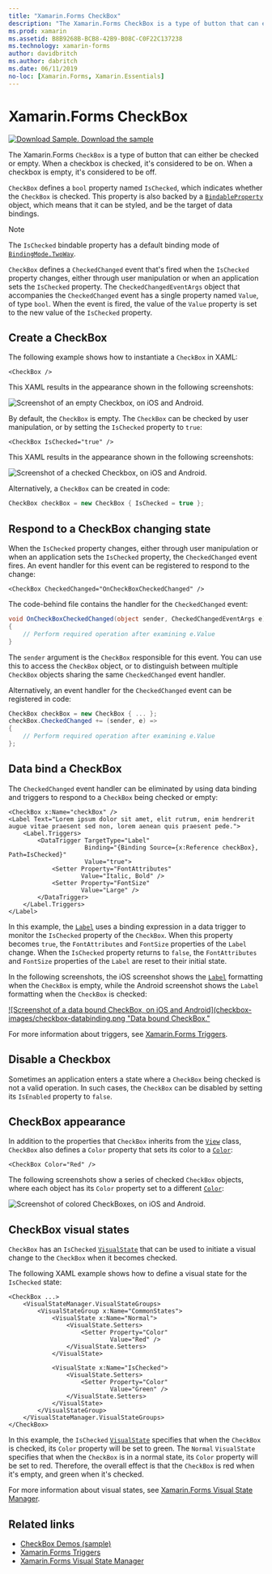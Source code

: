 ```yaml
---
title: "Xamarin.Forms CheckBox"
description: "The Xamarin.Forms CheckBox is a type of button that can either be checked or empty. When a checkbox is checked, it's considered to be on. When a checkbox is empty, it's considered to be off."
ms.prod: xamarin
ms.assetid: B8B9268B-BCB8-42B9-B08C-C0F22C137238
ms.technology: xamarin-forms
author: davidbritch
ms.author: dabritch
ms.date: 06/11/2019
no-loc: [Xamarin.Forms, Xamarin.Essentials]
---
```


# Xamarin.Forms CheckBox

[![Download Sample.](~/media/shared/download.png) Download the sample](/samples/xamarin/xamarin-forms-samples/userinterface-checkboxdemos/)

The Xamarin.Forms `CheckBox` is a type of button that can either be checked or empty. When a checkbox is checked, it's considered to be on. When a checkbox is empty, it's considered to be off.

`CheckBox` defines a `bool` property named `IsChecked`, which indicates whether the `CheckBox` is checked. This property is also backed by a [`BindableProperty`](xref:Xamarin.Forms.BindableProperty) object, which means that it can be styled, and be the target of data bindings.

> [!NOTE]
> The `IsChecked` bindable property has a default binding mode of [`BindingMode.TwoWay`](xref:Xamarin.Forms.BindingMode.TwoWay).

`CheckBox` defines a `CheckedChanged` event that's fired when the `IsChecked` property changes, either through user manipulation or when an application sets the `IsChecked` property. The `CheckedChangedEventArgs` object that accompanies the `CheckedChanged` event has a single property named `Value`, of type `bool`. When the event is fired, the value of the `Value` property is set to the new value of the `IsChecked` property.

## Create a CheckBox

The following example shows how to instantiate a `CheckBox` in XAML:

```xaml
<CheckBox />
```

This XAML results in the appearance shown in the following screenshots:

![Screenshot of an empty Checkbox, on iOS and Android.](checkbox-images/checkbox-empty.png "Empty CheckBox")

By default, the `CheckBox` is empty. The `CheckBox` can be checked by user manipulation, or by setting the `IsChecked` property to `true`:

```xaml
<CheckBox IsChecked="true" />
```

This XAML results in the appearance shown in the following screenshots:

![Screenshot of a checked Checkbox, on iOS and Android.](checkbox-images/checkbox-checked.png "Checked CheckBox")

Alternatively, a `CheckBox` can be created in code:

```csharp
CheckBox checkBox = new CheckBox { IsChecked = true };
```

## Respond to a CheckBox changing state

When the `IsChecked` property changes, either through user manipulation or when an application sets the `IsChecked` property, the `CheckedChanged` event fires. An event handler for this event can be registered to respond to the change:

```xaml
<CheckBox CheckedChanged="OnCheckBoxCheckedChanged" />
```

The code-behind file contains the handler for the `CheckedChanged` event:

```csharp
void OnCheckBoxCheckedChanged(object sender, CheckedChangedEventArgs e)
{
    // Perform required operation after examining e.Value
}
```

The `sender` argument is the `CheckBox` responsible for this event. You can use this to access the `CheckBox` object, or to distinguish between multiple `CheckBox` objects sharing the same `CheckedChanged` event handler.

Alternatively, an event handler for the `CheckedChanged` event can be registered in code:

```csharp
CheckBox checkBox = new CheckBox { ... };
checkBox.CheckedChanged += (sender, e) =>
{
    // Perform required operation after examining e.Value
};
```

## Data bind a CheckBox

The `CheckedChanged` event handler can be eliminated by using data binding and triggers to respond to a `CheckBox` being checked or empty:

```xaml
<CheckBox x:Name="checkBox" />
<Label Text="Lorem ipsum dolor sit amet, elit rutrum, enim hendrerit augue vitae praesent sed non, lorem aenean quis praesent pede.">
    <Label.Triggers>
        <DataTrigger TargetType="Label"
                     Binding="{Binding Source={x:Reference checkBox}, Path=IsChecked}"
                     Value="true">
            <Setter Property="FontAttributes"
                    Value="Italic, Bold" />
            <Setter Property="FontSize"
                    Value="Large" />
        </DataTrigger>
    </Label.Triggers>
</Label>
```

In this example, the [`Label`](xref:Xamarin.Forms.Label) uses a binding expression in a data trigger to monitor the `IsChecked` property of the `CheckBox`. When this property becomes `true`, the `FontAttributes` and `FontSize` properties of the `Label` change. When the `IsChecked` property returns to `false`, the `FontAttributes` and `FontSize` properties of the `Label` are reset to their initial state.

In the following screenshots, the iOS screenshot shows the [`Label`](xref:Xamarin.Forms.Label) formatting when the `CheckBox` is empty, while the Android screenshot shows the `Label` formatting when the `CheckBox` is checked:

[![Screenshot of a data bound CheckBox, on iOS and Android](checkbox-images/checkbox-databinding.png "Data bound CheckBox."](checkbox-images/checkbox-databinding-large.png#lightbox "Data bound CheckBox")

For more information about triggers, see [Xamarin.Forms Triggers](~/xamarin-forms/app-fundamentals/triggers.md).

## Disable a Checkbox

Sometimes an application enters a state where a `CheckBox` being checked is not a valid operation. In such cases, the `CheckBox` can be disabled by setting its `IsEnabled` property to `false`.

## CheckBox appearance

In addition to the properties that `CheckBox` inherits from the [`View`](xref:Xamarin.Forms.View) class, `CheckBox` also defines a `Color` property that sets its color to a [`Color`](xref:Xamarin.Forms.Color):

```xaml
<CheckBox Color="Red" />
```

The following screenshots show a series of checked `CheckBox` objects, where each object has its `Color` property set to a different [`Color`](xref:Xamarin.Forms.Color):

![Screenshot of colored CheckBoxes, on iOS and Android.](checkbox-images/checkbox-colors.png "Colored CheckBox")

## CheckBox visual states

`CheckBox` has an `IsChecked` [`VisualState`](xref:Xamarin.Forms.VisualState) that can be used to initiate a visual change to the `CheckBox` when it becomes checked.

The following XAML example shows how to define a visual state for the `IsChecked` state:

```xaml
<CheckBox ...>
    <VisualStateManager.VisualStateGroups>
        <VisualStateGroup x:Name="CommonStates">
            <VisualState x:Name="Normal">
                <VisualState.Setters>
                    <Setter Property="Color"
                            Value="Red" />
                </VisualState.Setters>
            </VisualState>

            <VisualState x:Name="IsChecked">
                <VisualState.Setters>
                    <Setter Property="Color"
                            Value="Green" />
                </VisualState.Setters>
            </VisualState>
        </VisualStateGroup>
    </VisualStateManager.VisualStateGroups>
</CheckBox>
```

In this example, the `IsChecked` [`VisualState`](xref:Xamarin.Forms.VisualState) specifies that when the `CheckBox` is checked, its `Color` property will be set to green. The `Normal` `VisualState` specifies that when the `CheckBox` is in a normal state, its `Color` property will be set to red. Therefore, the overall effect is that the `CheckBox` is red when it's empty, and green when it's checked.

For more information about visual states, see [Xamarin.Forms Visual State Manager](~/xamarin-forms/user-interface/visual-state-manager.md).

## Related links

- [CheckBox Demos (sample)](/samples/xamarin/xamarin-forms-samples/userinterface-checkboxdemos/)
- [Xamarin.Forms Triggers](~/xamarin-forms/app-fundamentals/triggers.md)
- [Xamarin.Forms Visual State Manager](~/xamarin-forms/user-interface/visual-state-manager.md)
